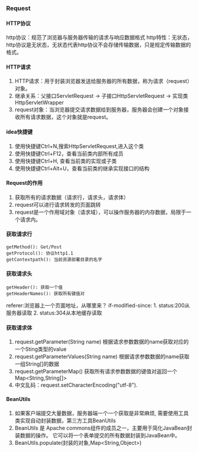 ### Request

#### HTTP协议 
http协议：规范了浏览器与服务器传输的请求与响应数据格式
http特性：无状态，http协议是无状态，无状态代表http协议不会存储传输数据，只是规定传输数据的格式。

#### HTTP请求
1. HTTP请求：用于封装浏览器发送给服务器的所有数据，称为请求（request）对象。
2. 继承关系：父接口ServletRequest -> 子接口HttpServletRequest -> 实现类HttpServletWrapper
3. request对象：当浏览器提交请求数据给到服务器，服务器会创建一个对象接收所有请求数据，这个对象就是request。

#### idea快捷键
1. 使用快捷键Ctrl+N,搜索HttpServletRequest,进入这个类
2. 使用快捷键Ctrl+F12，查看当前类内部所有成员
3. 使用快捷键Ctrl+H, 查看当前类的实现或子类
4. 使用快捷键Ctrl+Alt+U，查看当前类的继承实现接口的结构

#### Request的作用
1. 获取所有的请求数据（请求行，请求头，请求体）
2. request可以进行请求转发的页面跳转
3. request是一个作用域对象（请求域），可以操作服务器的内存数据，局限于一个请求内。

#### 获取请求行
```
getMethod(): Get/Post
getProtocol(): 协议http1.1
getContextpath(): 当前资源部署目录的名字
```

#### 获取请求头
```
getHeader(): 获取一个值
getHeaderNames(): 获取所有键值对
```
referer:浏览器上一个页面地址，从哪里来？
if-modified-since: 
    1. status:200从服务器读取
    2. status:304从本地缓存读取
    
#### 获取请求体
1. request.getParameter(String name) 根据请求参数数据的name获取对应的一个Sting类型的value
2. request.getParameterValues(String name) 根据请求参数数据的name获取一组String[]的数据
3. request.getParameterMap() 获取所有请求参数数据的键值对返回一个Map<String,String[]>
4. 中文乱码：request.setCharacterEncoding("utf-8").

#### BeanUtils
1. 如果客户端提交大量数据，服务器端一个一个获取是非常麻烦,
    需要使用工具类实现自动封装数据，第三方工具BeanUtils
2. BeanUtils 是 Apache commons组件的成员之一，主要用于简化JavaBean封装数据的操作。
    它可以将一个表单提交的所有数据封装到JavaBean中。
3. BeanUtils.populate(封装的对象,Map<String,Object>)    